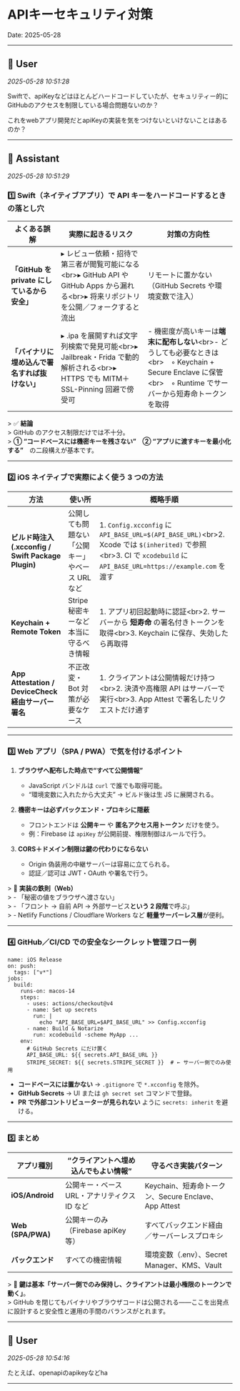 # APIキーセキュリティ対策

Date: 2025-05-28

---

## 👤 User
*2025-05-28 10:51:28*

Swiftで、apiKeyなどはほとんどハードコードしていたが、セキュリティー的にGitHubのアクセスを制限している場合問題ないのか？

これをwebアプリ開発だとapiKeyの実装を気をつけないといけないことはあるのか？

---

## 🤖 Assistant
*2025-05-28 10:51:29*

### 1️⃣ Swift（ネイティブアプリ）で API キーをハードコードするときの落とし穴
| よくある誤解 | 実際に起きるリスク | 対策の方向性 |
| --- | --- | --- |
| **「GitHub を private にしているから安全」** | ▸ レビュー依頼・招待で第三者が閲覧可能になる&lt;br&gt;▸ GitHub API や GitHub Apps から漏れる&lt;br&gt;▸ 将来リポジトリを公開／フォークすると流出 | リモートに置かない（GitHub Secrets や環境変数で注入） |
| **「バイナリに埋め込んで署名すれば抜けない」** | ▸ .ipa を展開すれば文字列検索で発見可能&lt;br&gt;▸ Jailbreak・Frida で動的解析される&lt;br&gt;▸ HTTPS でも MITM＋SSL-Pinning 回避で傍受可 | - 機密度が高いキーは**端末に配布しない**&lt;br&gt;- どうしても必要なときは&lt;br&gt; ◦ Keychain + Secure Enclave に保管&lt;br&gt; ◦ Runtime でサーバーから短寿命トークンを取得 |

&gt; ✅ **結論**  
&gt; GitHub のアクセス制限だけでは不十分。  
&gt; **① “コードベースには機密キーを残さない”** **② “アプリに渡すキーを最小化する”** の二段構えが基本です。

---

### 2️⃣ iOS ネイティブで実際によく使う 3 つの方法

| 方法 | 使い所 | 概略手順 |
| --- | --- | --- |
| **ビルド時注入 (.xcconfig / Swift Package Plugin)** | 公開しても問題ない「公開キー」やベース URL など | 1. `Config.xcconfig` に `API_BASE_URL=$(API_BASE_URL)`&lt;br&gt;2. Xcode では `$(inherited)` で参照&lt;br&gt;3. CI で `xcodebuild` に `API_BASE_URL=https://example.com` を渡す |
| **Keychain + Remote Token** | Stripe 秘密キーなど本当に守るべき情報 | 1. アプリ初回起動時に認証&lt;br&gt;2. サーバーから **短寿命** の署名付きトークンを取得&lt;br&gt;3. Keychain に保存、失効したら再取得 |
| **App Attestation / DeviceCheck 経由サーバー署名** | 不正改変・Bot 対策が必要なケース | 1. クライアントは公開情報だけ持つ&lt;br&gt;2. 決済や高権限 API はサーバーで実行&lt;br&gt;3. App Attest で署名したリクエストだけ通す |

---

### 3️⃣ Web アプリ（SPA / PWA）で気を付けるポイント

1. **ブラウザへ配布した時点で“すべて公開情報”**  
   - JavaScript バンドルは `curl` で誰でも取得可能。  
   - “環境変数に入れたから大丈夫” → ビルド後は生 JS に展開される。

2. **機密キーは必ずバックエンド・プロキシに隠蔽**  
   - フロントエンドは **公開キー** や **匿名アクセス用トークン** だけを使う。  
   - 例：Firebase は `apiKey` が公開前提、権限制御はルールで行う。

3. **CORS＋ドメイン制限は鍵の代わりにならない**  
   - Origin 偽装用の中継サーバーは容易に立てられる。  
   - 認証／認可は JWT・OAuth や署名で行う。

&gt; 📝 **実装の鉄則（Web）**  
&gt; - 「秘密の値をブラウザへ渡さない」  
&gt; - 「フロント → 自前 API → 外部サービス**という 2 段階**で呼ぶ」  
&gt; - Netlify Functions / Cloudflare Workers など **軽量サーバーレス層**が便利。

---

### 4️⃣ GitHub／CI/CD での安全なシークレット管理フロー例

```
name: iOS Release
on: push:
  tags: ["v*"]
jobs:
  build:
    runs-on: macos-14
    steps:
      - uses: actions/checkout@v4
      - name: Set up secrets
        run: |
          echo "API_BASE_URL=$API_BASE_URL" >> Config.xcconfig
      - name: Build & Notarize
        run: xcodebuild -scheme MyApp ...
    env:
      # GitHub Secrets にだけ置く
      API_BASE_URL: ${{ secrets.API_BASE_URL }}
      STRIPE_SECRET: ${{ secrets.STRIPE_SECRET }}  # ← サーバー側でのみ使用
```

- **コードベースには置かない** → `.gitignore` で `*.xcconfig` を除外。  
- **GitHub Secrets** → UI または `gh secret set` コマンドで登録。  
- **PR で外部コントリビューターが見られない** ように `secrets: inherit` を避ける。

---

### 5️⃣ まとめ

| アプリ種別 | “クライアントへ埋め込んでもよい情報” | 守るべき実装パターン |
| --- | --- | --- |
| **iOS/Android** | 公開キー・ベース URL・アナリティクス ID など | Keychain、短寿命トークン、Secure Enclave、App Attest |
| **Web (SPA/PWA)** | 公開キーのみ（Firebase apiKey 等） | すべてバックエンド経由／サーバーレスプロキシ |
| **バックエンド** | すべての機密情報 | 環境変数（.env）、Secret Manager、KMS、Vault |

&gt; 🔐 **鍵は基本「サーバー側でのみ保持し、クライアントは最小権限のトークンで動く」**。  
&gt; GitHub を閉じてもバイナリやブラウザコードは公開される――ここを出発点に設計すると安全性と運用の手間のバランスがとれます。

---

## 👤 User
*2025-05-28 10:54:16*

たとえば、openapiのapikeyなどha

---
